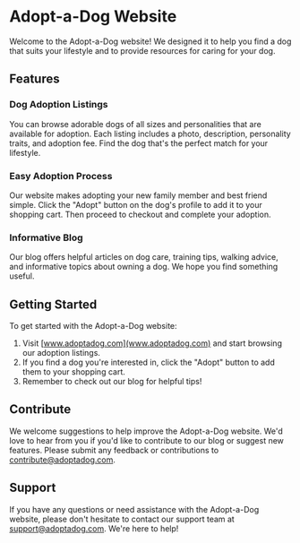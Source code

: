 # Adopt-a-Dog Website

Welcome to the Adopt-a-Dog website! We designed it to help you find a dog that suits your lifestyle and to provide resources for caring for your dog.

## Features

### Dog Adoption Listings
You can browse adorable dogs of all sizes and personalities that are available for adoption. Each listing includes a photo, description, personality traits, and adoption fee. Find the dog that's the perfect match for your lifestyle.

### Easy Adoption Process
Our website makes adopting your new family member and best friend simple. Click the "Adopt" button on the dog's profile to add it to your shopping cart. Then proceed to checkout and complete your adoption.

### Informative Blog
Our blog offers helpful articles on dog care, training tips, walking advice, and informative topics about owning a dog. We hope you find something useful.

## Getting Started
To get started with the Adopt-a-Dog website:
1. Visit [www.adoptadog.com](www.adoptadog.com) and start browsing our adoption listings.
2. If you find a dog you're interested in, click the "Adopt" button to add them to your shopping cart.
3. Remember to check out our blog for helpful tips!

## Contribute
We welcome suggestions to help improve the Adopt-a-Dog website. We'd love to hear from you if you'd like to contribute to our blog or suggest new features. Please submit any feedback or contributions to [contribute@adoptadog.com](mailto:contribute@adoptadog.com).

## Support
If you have any questions or need assistance with the Adopt-a-Dog website, please don't hesitate to contact our support team at [support@adoptadog.com](mailto:support@adoptadog.com). We're here to help!